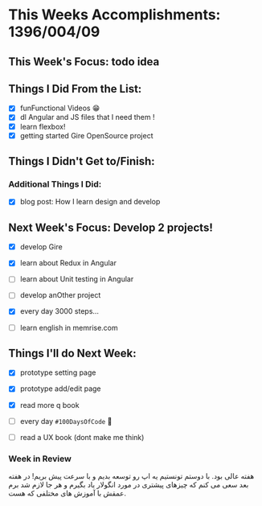 # This Weeks Accomplishments: 1396/004/09

## This Week's Focus: todo idea

## Things I Did From the List: 

- [x] funFunctional Videos 😁
- [x] dl Angular and JS files that I need them !
- [x] learn flexbox!
- [x] getting started Gire OpenSource project

## Things I Didn't Get to/Finish:

### Additional Things I Did:
- [x]  blog post: How I learn design and develop

## Next Week's Focus: Develop 2 projects!

- [x] develop Gire
- [x] learn about Redux in Angular
- [ ] learn about Unit testing in Angular
- [ ] develop anOther project
- [x] every day 3000 steps...
- [ ] learn english in memrise.com


## Things I'll do Next Week:
- [x] prototype setting page
- [x] prototype add/edit page
- [x] read more q book
- [ ] every day `#100DaysOfCode` 💪
- [ ] read a UX book (dont make me think)


### Week in Review
هفته عالی بود. با دوستم تونستیم یه اپ رو توسعه بدیم و با سرعت پیش بریم! در هفته بعد سعی می کنم که چیزهای پیشتری در مورد انگولار یاد بگیرم و هر جا لازم شد برم عمقش با آموزش های مختلفی که هست.